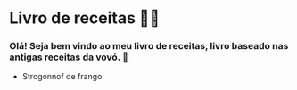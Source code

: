 # Livro de receitas :man_cook:

### Olá! Seja bem vindo ao meu livro de receitas, livro baseado nas antigas receitas da vovó. :wave:

- Strogonnof de frango